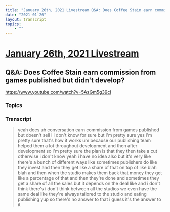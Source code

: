 ```yaml
---
title: "January 26th, 2021 Livestream Q&A: Does Coffee Stain earn commission from games published but didn't develop?"
date: "2021-01-26"
layout: transcript
topics:
    - ""
---
```

# [January 26th, 2021 Livestream](../2021-01-26.md)
## Q&A: Does Coffee Stain earn commission from games published but didn't develop?
https://www.youtube.com/watch?v=5AzGm5g39cI

### Topics


### Transcript

> yeah does uh conversation earn commission from games published but doesn't sell i i don't know for sure but i'm pretty sure yes i'm pretty sure that's how it works um because our publishing team helped them a lot throughout development and then after development so i'm pretty sure the plan is that they then take a cut otherwise i don't know yeah i have no idea also but it's very like there's a bunch of different ways like sometimes publishers do like they invest and then they get like a share of that on top of like blah blah and then when the studio makes them back that money they get like a percentage of that and then they're done and sometimes they get a share of all the sales but it depends on the deal like and i don't think there's i don't think between all the studios we even have the same deal like they're always tailored to the studio and eating publishing yup so there's no answer to that i guess it's the answer to it
